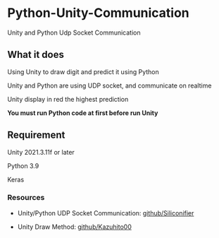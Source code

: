 # Python-Unity-Communication
Unity and Python Udp Socket Communication

## What it does
Using Unity to draw digit and predict it using Python

Unity and Python are using UDP socket, and communicate on realtime

Unity display in red the highest prediction

**You must run Python code at first before run Unity**

## Requirement

Unity 2021.3.11f or later

Python 3.9

Keras


### Resources
* Unity/Python UDP Socket Communication: [github/Siliconifier](https://github.com/Siliconifier/Python-Unity-Socket-Communication)

* Unity Draw Method: [github/Kazuhito00](https://github.com/Kazuhito00/Unity-Barracuda-MNIST-WebGL-Sample)
